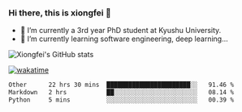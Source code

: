 ### Hi there, this is xiongfei 👋


- 🔭 I’m currently a 3rd year PhD student at Kyushu University.
- 🌱 I’m currently learning software engineering, deep learning...

<!--
**X1on9f31/X1on9f31** is a ✨ _special_ ✨ repository because its `README.md` (this file) appears on your GitHub profile.
Here are some ideas to get you started:
-->

![Xiongfei's GitHub stats](https://github-readme-stats.vercel.app/api?username=X1on9f31)


[![wakatime](https://wakatime.com/badge/user/9e8d5516-d162-43e7-9563-87295d455a71.svg)](https://wakatime.com/@9e8d5516-d162-43e7-9563-87295d455a71)

<!--START_SECTION:waka-->

```txt
Other      22 hrs 30 mins  ███████████████████████░░   91.46 %
Markdown   2 hrs           ██░░░░░░░░░░░░░░░░░░░░░░░   08.14 %
Python     5 mins          ░░░░░░░░░░░░░░░░░░░░░░░░░   00.39 %
```

<!--END_SECTION:waka-->

